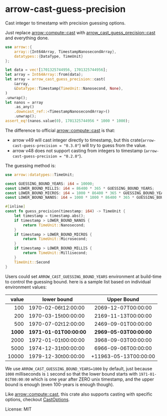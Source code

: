 # arrow-cast-guess-precision

Cast integer to timestamp with precision guessing options.

Just replace [arrow::compute::cast] with [arrow_cast_guess_precision::cast] and everything done.

```rust
use arrow::{
    array::{Int64Array, TimestampNanosecondArray},
    datatypes::{DataType, TimeUnit}
};

let data = vec![1701325744956, 1701325744956];
let array = Int64Array::from(data);
let array = arrow_cast_guess_precision::cast(
    &array,
    &DataType::Timestamp(TimeUnit::Nanosecond, None),
)
.unwrap();
let nanos = array
    .as_any()
    .downcast_ref::<TimestampNanosecondArray>()
    .unwrap();
assert_eq!(nanos.value(0), 1701325744956 * 1000 * 1000);
```

The difference to official [arrow::compute::cast] is that:

- arrow v49 will cast integer directly to timestamp, but this crate(`arrow-cast-guess-precision = "0.3.0"`) will try to guess from the value.
- arrow v48 does not support casting from integers to timestamp (`arrow-cast-guess-precision = "0.2.0"`).

The guessing method is:

```rust
use arrow::datatypes::TimeUnit;

const GUESSING_BOUND_YEARS: i64 = 10000;
const LOWER_BOUND_MILLIS: i64 = 86400 * 365 * GUESSING_BOUND_YEARS;
const LOWER_BOUND_MICROS: i64 = 1000 * 86400 * 365 * GUESSING_BOUND_YEARS;
const LOWER_BOUND_NANOS: i64 = 1000 * 1000 * 86400 * 365 * GUESSING_BOUND_YEARS;

#[inline]
const fn guess_precision(timestamp: i64) -> TimeUnit {
    let timestamp = timestamp.abs();
    if timestamp > LOWER_BOUND_NANOS {
        return TimeUnit::Nanosecond;
    }
    if timestamp > LOWER_BOUND_MICROS {
        return TimeUnit::Microsecond;
    }
    if timestamp > LOWER_BOUND_MILLIS {
        return TimeUnit::Millisecond;
    }
    TimeUnit::Second
}
```

Users could set `ARROW_CAST_GUESSING_BOUND_YEARS` environment at build-time to control the guessing bound.
here is a sample list based on individual environment values:

|    value | lower bound             |       Upper Bound       |
| -------: | ----------------------- | :---------------------: |
|      100 | 1970-02-06t12:00:00     |   2069-12-07T00:00:00   |
|      200 | 1970-03-15t00:00:00     |   2169-11-13T00:00:00   |
|      500 | 1970-07-02t12:00:00     |   2469-09-01T00:00:00   |
| **1000** | **1971-01-01T00:00:00** | **2969-05-03T00:00:00** |
|     2000 | 1972-01-01t00:00:00     |   3968-09-03T00:00:00   |
|     5000 | 1974-12-31t00:00:00     |   6966-09-06T00:00:00   |
|    10000 | 1979-12-30t00:00:00     |  +11963-05-13T00:00:00  |

We use `ARROW_CAST_GUESSING_BOUND_YEARS=1000` by default, just because `1000` milliseconds is `1` second so that the lower bound starts with `1971-01-01T00:00:00` which is one year after ZERO unix timestamp, and the upper bound is enough (even 100-years is enough though).

Like [arrow::compute::cast], this crate also supports casting with specific options, checkout [CastOptions](arrow_cast_guess_precision::CastOptions).

[arrow::compute::cast]: https://docs.rs/arrow/latest/arrow/compute/fn.cast.html
[arrow_cast_guess_precision::cast]: https://docs.rs/arrow-cast-guess-precision/latest/arrow_cast_guess_precision/fn.cast.html

License: MIT
